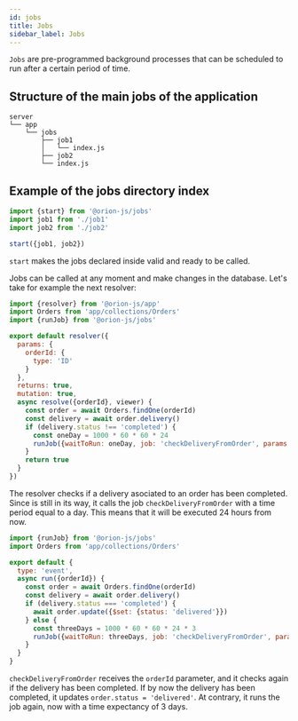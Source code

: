 ```yaml
---
id: jobs
title: Jobs
sidebar_label: Jobs
---
```


`Jobs` are pre-programmed background processes that can be scheduled to run after a certain period of time.

## Structure of the main jobs of the application

```
server
└── app
    └── jobs
        ├── job1
        │   └── index.js
        ├── job2
        └── index.js
```

## Example of the jobs directory index

```js
import {start} from '@orion-js/jobs'
import job1 from './job1'
import job2 from './job2'

start({job1, job2})
```

`start` makes the jobs declared inside valid and ready to be called.

Jobs can be called at any moment and make changes in the database. Let's take for example the next resolver:

```js
import {resolver} from '@orion-js/app'
import Orders from 'app/collections/Orders'
import {runJob} from '@orion-js/jobs'

export default resolver({
  params: {
    orderId: {
      type: 'ID'
    }
  },
  returns: true,
  mutation: true,
  async resolve({orderId}, viewer) {
    const order = await Orders.findOne(orderId)
    const delivery = await order.delivery()
    if (delivery.status !== 'completed') {
      const oneDay = 1000 * 60 * 60 * 24
      runJob({waitToRun: oneDay, job: 'checkDeliveryFromOrder', params: {orderId}})
    }
    return true
  }
})
```

The resolver checks if a delivery asociated to an order has been completed. Since is still in its way, it calls the job `checkDeliveryFromOrder` with a time period equal to a day. This means that it will be executed 24 hours from now.

```js
import {runJob} from '@orion-js/jobs'
import Orders from 'app/collections/Orders'

export default {
  type: 'event',
  async run({orderId}) {
    const order = await Orders.findOne(orderId)
    const delivery = await order.delivery()
    if (delivery.status === 'completed') {
      await order.update({$set: {status: 'delivered'}})
    } else {
      const threeDays = 1000 * 60 * 60 * 24 * 3
      runJob({waitToRun: threeDays, job: 'checkDeliveryFromOrder', params: {orderId}})
    }
  }
}
```

`checkDeliveryFromOrder` receives the `orderId` parameter, and it checks again if the delivery has been completed. If by now the delivery has been completed, it updates `order.status = 'delivered'`. At contrary, it runs the job again, now with a time expectancy of 3 days.
